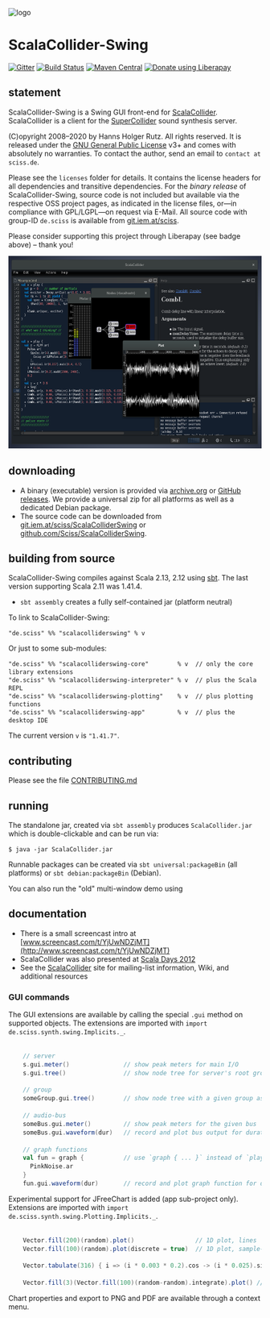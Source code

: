 ![logo](https://git.iem.at/sciss/ScalaCollider/wikis/images/scalacollider_logo.png)

# ScalaCollider-Swing

[![Gitter](https://badges.gitter.im/Join%20Chat.svg)](https://gitter.im/Sciss/ScalaCollider?utm_source=badge&utm_medium=badge&utm_campaign=pr-badge&utm_content=badge)
[![Build Status](https://travis-ci.org/Sciss/ScalaColliderSwing.svg?branch=master)](https://travis-ci.org/Sciss/ScalaColliderSwing)
[![Maven Central](https://maven-badges.herokuapp.com/maven-central/de.sciss/scalacolliderswing_2.12/badge.svg)](https://maven-badges.herokuapp.com/maven-central/de.sciss/scalacolliderswing_2.12)
<a href="https://liberapay.com/sciss/donate"><img alt="Donate using Liberapay" src="https://liberapay.com/assets/widgets/donate.svg" height="24"></a>

## statement

ScalaCollider-Swing is a Swing GUI front-end for [ScalaCollider](https://git.iem.at/sciss/ScalaCollider). ScalaCollider
is a client for the [SuperCollider](https://supercollider.github.io/) sound synthesis server.

(C)opyright 2008&ndash;2020 by Hanns Holger Rutz. All rights reserved. It is released under
the [GNU General Public License](https://git.iem.at/sciss/ScalaColliderSwing/raw/master/licenses/ScalaColliderSwing-License.txt)
v3+ and comes with absolutely no warranties. To contact the author, send an email to `contact at sciss.de`.

Please see the `licenses` folder for details. It contains the license headers for all dependencies and transitive
dependencies. For the _binary release_ of ScalaCollider-Swing, source code is not included but available via the
respective OSS project pages, as indicated in the license files, or&mdash;in compliance with GPL/LGPL&mdash;on
request via E-Mail. All source code with group-ID `de.sciss` is available from [git.iem.at/sciss](https://git.iem.at/sciss).

Please consider supporting this project through Liberapay (see badge above) – thank you!

<img src="screenshot.png" alt="screenshot" width="574" height="382"/>

## downloading

- A binary (executable) version is provided via [archive.org](https://archive.org/details/ScalaColliderSwing) or
  [GitHub releases](https://github.com/Sciss/ScalaColliderSwing/releases/latest).
  We provide a universal zip for all platforms as well as a dedicated Debian package.
- The source code can be downloaded from [git.iem.at/sciss/ScalaColliderSwing](https://git.iem.at/sciss/ScalaColliderSwing) or 
  [github.com/Sciss/ScalaColliderSwing](http://github.com/Sciss/ScalaColliderSwing).

## building from source

ScalaCollider-Swing compiles against Scala 2.13, 2.12 using [sbt](https://www.scala-sbt.org/). The last version supporting Scala 2.11 was 1.41.4.

- `sbt assembly` creates a fully self-contained jar (platform neutral)

To link to ScalaCollider-Swing:

    "de.sciss" %% "scalacolliderswing" % v

Or just to some sub-modules:

    "de.sciss" %% "scalacolliderswing-core"        % v  // only the core library extensions
    "de.sciss" %% "scalacolliderswing-interpreter" % v  // plus the Scala REPL
    "de.sciss" %% "scalacolliderswing-plotting"    % v  // plus plotting functions
    "de.sciss" %% "scalacolliderswing-app"         % v  // plus the desktop IDE

The current version `v` is `"1.41.7"`.

## contributing

Please see the file [CONTRIBUTING.md](CONTRIBUTING.md)

## running

The standalone jar, created via `sbt assembly` produces `ScalaCollider.jar` which is double-clickable and can be
run via:

    $ java -jar ScalaCollider.jar

Runnable packages can be created via `sbt universal:packageBin` (all platforms) or `sbt debian:packageBin` (Debian).

You can also run the "old" multi-window demo using

## documentation

 - There is a small screencast intro at [www.screencast.com/t/YjUwNDZjMT](http://www.screencast.com/t/YjUwNDZjMT)
 - ScalaCollider was also presented at [Scala Days 2012](http://skillsmatter.com/podcast/scala/scalacollider)
 - See the [ScalaCollider](https://git.iem.at/sciss/ScalaCollider) site for mailing-list information, Wiki, and
   additional resources

### GUI commands

The GUI extensions are available by calling the special `.gui` method on supported objects. The extensions are
imported with `import de.sciss.synth.swing.Implicits._`.

```scala

    // server
    s.gui.meter()               // show peak meters for main I/O
    s.gui.tree()                // show node tree for server's root group

    // group
    someGroup.gui.tree()        // show node tree with a given group as root

    // audio-bus
    someBus.gui.meter()         // show peak meters for the given bus
    someBus.gui.waveform(dur)   // record and plot bus output for duration in seconds

    // graph functions
    val fun = graph {           // use `graph { ... }` instead of `play { ... }` to capture function
      PinkNoise.ar
    }
    fun.gui.waveform(dur)       // record and plot graph function for duration in seconds
```

Experimental support for JFreeChart is added (app sub-project only). Extensions are imported
with `import de.sciss.synth.swing.Plotting.Implicits._`.

```scala

    Vector.fill(200)(random).plot()                 // 1D plot, lines
    Vector.fill(100)(random).plot(discrete = true)  // 1D plot, sample-and-hold

    Vector.tabulate(316) { i => (i * 0.003 * 0.2).cos -> (i * 0.025).sin } .plot()  // 2D plot, scatter

    Vector.fill(3)(Vector.fill(100)(random-random).integrate).plot() // multiple 1D plots
```

Chart properties and export to PNG and PDF are available through a context menu.

